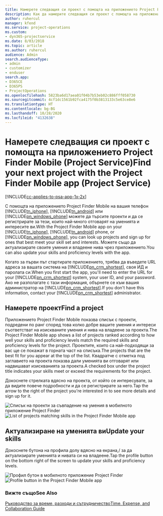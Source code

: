 ```yaml
---
title: Намерете следващия си проект с помощта на приложението Project Finder Mobile
description: Как да намерите следващия си проект с помощта на приложението Project Finder Mobile за Project Service
author: ruhercul
manager: kfend
ms.service: project-operations
ms.custom:
- dyn365-projectservice
ms.date: 8/03/2018
ms.topic: article
ms.author: ruhercul
audience: Admin
search.audienceType:
- admin
- customizer
- enduser
search.app:
- D365CE
- D365PS
- ProjectOperations
ms.openlocfilehash: 5823ba6d17aea01f04b7b53eb02c886fff058730
ms.sourcegitcommit: 4cf1dc1561b92fca4175f0b3813133c5e63ce8e6
ms.translationtype: HT
ms.contentlocale: bg-BG
ms.lasthandoff: 10/28/2020
ms.locfileid: "4132638"
---
```

# <a name="find-your-next-project-with-the-project-finder-mobile-app-project-service"></a><span data-ttu-id="13839-103">Намерете следващия си проект с помощта на приложението Project Finder Mobile (Project Service)</span><span class="sxs-lookup"><span data-stu-id="13839-103">Find your next project with the Project Finder Mobile app (Project Service)</span></span>

[!INCLUDE[cc-applies-to-psa-app-1x-2x](../includes/cc-applies-to-psa-app-1x-2x.md)]

<span data-ttu-id="13839-104">С помощта на приложението Project Finder Mobile на вашия телефон [!INCLUDE[tn_iphone](../includes/tn-iphone.md)], [!INCLUDE[tn_android](../includes/tn-android.md)] или [!INCLUDE[pn_windows_phone](../includes/pn-windows-phone.md)] можете да търсите проекти и да се регистрирате за тези, които най-много отговарят на уменията и интересите ви.</span><span class="sxs-lookup"><span data-stu-id="13839-104">With the Project Finder Mobile app on your [!INCLUDE[tn_iphone](../includes/tn-iphone.md)], [!INCLUDE[tn_android](../includes/tn-android.md)] phone, or [!INCLUDE[pn_windows_phone](../includes/pn-windows-phone.md)], you can look up projects and sign up for ones that best meet your skill set and interests.</span></span> <span data-ttu-id="13839-105">Можете също да актуализирате своите умения и владеене нива чрез приложението.</span><span class="sxs-lookup"><span data-stu-id="13839-105">You can also update your skills and proficiency levels with the app.</span></span>  
  
 <span data-ttu-id="13839-106">Когато за първи път стартирате приложението, трябва да въведете URL адреса за вашата система на [!INCLUDE[pn_crm_shortest](../includes/pn-crm-shortest.md)], своя ИД и паролата си.</span><span class="sxs-lookup"><span data-stu-id="13839-106">When you first start the app, you'll need to enter the URL for your [!INCLUDE[pn_crm_shortest](../includes/pn-crm-shortest.md)] system, your user ID, and your password.</span></span> <span data-ttu-id="13839-107">Ако не разполагате с тази информация, обърнете се към вашия администратор на [!INCLUDE[pn_crm_shortest](../includes/pn-crm-shortest.md)].</span><span class="sxs-lookup"><span data-stu-id="13839-107">If you don't have this information,  contact your [!INCLUDE[pn_crm_shortest](../includes/pn-crm-shortest.md)] administrator.</span></span>  
  
## <a name="find-a-project"></a><span data-ttu-id="13839-108">Намерете проект</span><span class="sxs-lookup"><span data-stu-id="13839-108">Find a project</span></span>  
 <span data-ttu-id="13839-109">Приложението Project Finder Mobile показва списък с проекти, подредени по ранг според това колко добре вашите умения и интереси съответстват на изискваните умения и нива на владеене за проекта.</span><span class="sxs-lookup"><span data-stu-id="13839-109">The Project Finder Mobile app shows a list of projects ranked according to how well your skills and proficiency levels match the required skills and proficiency levels for the project.</span></span> <span data-ttu-id="13839-110">Проектите, които са най-подходящи за вас ще се покажат в горната част на списъка.</span><span class="sxs-lookup"><span data-stu-id="13839-110">The projects that are the best fit for you appear at the top of the list.</span></span> <span data-ttu-id="13839-111">Квадратче с отметка под заглавието на проекта показва дали уменията ви отговарят или надвишават изискванията за проекта.</span><span class="sxs-lookup"><span data-stu-id="13839-111">A checked box under the project title indicates your skills meet or exceed the requirements for the project.</span></span>  
  
 <span data-ttu-id="13839-112">Докоснете стрелката вдясно на проекта, от който се интересувате, за да видите повече подробности и да се регистрирате за него.</span><span class="sxs-lookup"><span data-stu-id="13839-112">Tap the arrow to the right of the project you're interested in to see more details and sign up for it.</span></span>  
  
 <span data-ttu-id="13839-113">![Списък на проекти за съвпадение на умения в мобилното приложение Project Finder](../psa/media/project-service-project-finder-list.png "Списък на проекти за съвпадение на умения в мобилното приложение Project Finder")</span><span class="sxs-lookup"><span data-stu-id="13839-113">![List of projects matching skills in the Project Finder Mobile app](../psa/media/project-service-project-finder-list.png "List of projects matching skills in the Project Finder Mobile app")</span></span>  
  
## <a name="update-your-skills"></a><span data-ttu-id="13839-114">Актуализиране на уменията ви</span><span class="sxs-lookup"><span data-stu-id="13839-114">Update your skills</span></span>  
 <span data-ttu-id="13839-115">Докоснете бутона на профила долу вдясно на екрана,/ за да актуализирате уменията и нивата си на владеене.</span><span class="sxs-lookup"><span data-stu-id="13839-115">Tap the profile button on the bottom right of the screen to update your skills and proficiency levels.</span></span>  
  
 <span data-ttu-id="13839-116">![Профил бутон в мобилното приложение Project Finder](../psa/media/project-service-project-finder-profile.png "Профил бутон в мобилното приложение Project Finder")</span><span class="sxs-lookup"><span data-stu-id="13839-116">![Profile button in the Project Finder Mobile app](../psa/media/project-service-project-finder-profile.png "Profile button in the Project Finder Mobile app")</span></span>  
  
### <a name="see-also"></a><span data-ttu-id="13839-117">Вижте също</span><span class="sxs-lookup"><span data-stu-id="13839-117">See Also</span></span>  
 [<span data-ttu-id="13839-118">Ръководство за време, разходи и сътрудничество</span><span class="sxs-lookup"><span data-stu-id="13839-118">Time, Expense, and Collaboration Guide</span></span>](../psa/time-expense-collaboration-guide.md)

